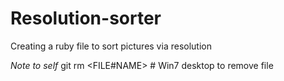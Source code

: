 Resolution-sorter
=================

Creating a ruby file to sort pictures via resolution

*Note to self*
git rm <FILE#NAME>  # Win7 desktop to remove file